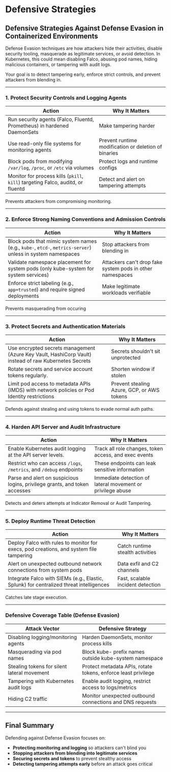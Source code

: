 # Defensive Strategies

## **Defensive Strategies Against Defense Evasion in Containerized Environments**

Defense Evasion techniques are how attackers hide their activities, disable security tooling, masquerade as legitimate services, or avoid detection. In Kubernetes, this could mean disabling Falco, abusing pod names, hiding malicious containers, or tampering with audit logs.

Your goal is to detect tampering early, enforce strict controls, and prevent attackers from blending in.

***

### 1. **Protect Security Controls and Logging Agents**

| Action                                                                          | Why It Matters                                       |
| ------------------------------------------------------------------------------- | ---------------------------------------------------- |
| Run security agents (Falco, Fluentd, Prometheus) in hardened DaemonSets         | Make tampering harder                                |
| Use read-only file systems for monitoring agents                                | Prevent runtime modification or deletion of binaries |
| Block pods from modifying `/var/log`, `/proc`, or `/etc` via volumes            | Protect logs and runtime configs                     |
| Monitor for process kills (`pkill`, `kill`) targeting Falco, auditd, or fluentd | Detect and alert on tampering attempts               |

Prevents attackers from compromising monitoring.&#x20;

***

### &#x20;2. **Enforce Strong Naming Conventions and Admission Controls**

| Action                                                                                                    | Why It Matters                                            |
| --------------------------------------------------------------------------------------------------------- | --------------------------------------------------------- |
| Block pods that mimic system names (e.g., `kube-`, `etcd-`, `metrics-server`) unless in system namespaces | Stop attackers from blending in                           |
| Validate namespace placement for system pods (only kube-system for system services)                       | Attackers can't drop fake system pods in other namespaces |
| Enforce strict labeling (e.g., `app=trusted`) and require signed deployments                              | Make legitimate workloads verifiable                      |

Prevents masquerading from occuring

***

### 3. **Protect Secrets and Authentication Materials**

| Action                                                                                                 | Why It Matters                             |
| ------------------------------------------------------------------------------------------------------ | ------------------------------------------ |
|  Use encrypted secrets management (Azure Key Vault, HashiCorp Vault) instead of raw Kubernetes Secrets | Secrets shouldn't sit unprotected          |
| Rotate secrets and service account tokens regularly.                                                   | Shorten window if stolen                   |
| Limit pod access to metadata APIs (IMDS) with network policies or Pod Identity restrictions            | Prevent stealing Azure, GCP, or AWS tokens |

Defends against stealing and using tokens to evade normal auth paths.

***

### 4. **Harden API Server and Audit Infrastructure**

| Action                                                                     | Why It Matters                                             |
| -------------------------------------------------------------------------- | ---------------------------------------------------------- |
| Enable Kubernetes audit logging at the API server levels.                  | Track all role changes, token access, and exec events      |
| Restrict who can access `/logs`, `/metrics`, and `/debug` endpoints        | These endpoints can leak sensitive information             |
| Parse and alert on suspicious logins, privilege grants, and token accesses | Immediate detection of lateral movement or privilege abuse |

Detects and deters attempts at Indicator Removal or Audit Tampering.

***

### 5. **Deploy Runtime Threat Detection**

| Action                                                                                  | Why It Matters                    |
| --------------------------------------------------------------------------------------- | --------------------------------- |
| Deploy Falco with rules to monitor for execs, pod creations, and system file tampering  | Catch runtime stealth activities  |
| Alert on unexpected outbound network connections from system pods                       | Data exfil and C2 channels        |
| Integrate Falco with SIEMs (e.g., Elastic, Splunk) for centralized threat intelligences | Fast, scalable incident detection |

Catches late stage execution.

***

### Defensive Coverage Table (Defense Evasion)

| Attack Vector                               | Defensive Strategy                                            |
| ------------------------------------------- | ------------------------------------------------------------- |
| Disabling logging/monitoring agents         | Harden DaemonSets, monitor process kills                      |
| Masquerading via pod names                  | Block kube- prefix names outside kube-system namespace        |
| Stealing tokens for silent lateral movement | Protect metadata APIs, rotate tokens, enforce least privilege |
| Tampering with Kubernetes audit logs        | Enable audit logging, restrict access to logs/metrics         |
| Hiding C2 traffic                           | Monitor unexpected outbound connections and DNS requests      |

***

## Final Summary

Defending against Defense Evasion focuses on:

* **Protecting monitoring and logging** so attackers can't blind you
* **Stopping attackers from blending into legitimate services**
* **Securing secrets and tokens** to prevent stealthy access
* **Detecting tampering attempts early** before an attack goes critical
